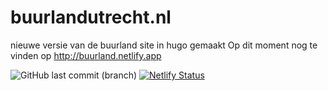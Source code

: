 # buurlandutrecht.nl

nieuwe versie van de buurland site in hugo gemaakt
Op dit moment nog te vinden op http://buurland.netlify.app

![GitHub last commit (branch)](https://img.shields.io/github/last-commit/iroQuai/buurlandutrecht.nl/main) [![Netlify Status](https://api.netlify.com/api/v1/badges/65371a63-9511-4c85-b553-61b00d6080a3/deploy-status)](https://app.netlify.com/sites/buurland/deploys) 
